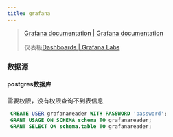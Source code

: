 ```yaml
---
title: grafana
---
```


> [Grafana documentation | Grafana documentation](https://grafana.com/docs/grafana/latest/)
>
> 仪表板[Dashboards | Grafana Labs](https://grafana.com/grafana/dashboards/) 

### 数据源

#### postgres数据库

需要权限，没有权限查询不到表信息

```sql
 CREATE USER grafanareader WITH PASSWORD 'password';
 GRANT USAGE ON SCHEMA schema TO grafanareader;
 GRANT SELECT ON schema.table TO grafanareader;
```